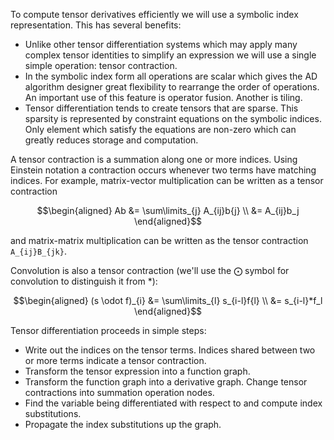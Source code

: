 To compute tensor derivatives efficiently we will use a symbolic index representation. This has several benefits:
* Unlike other tensor differentiation systems which may apply many complex tensor identities to simplify an expression we will use a single simple operation: tensor contraction.
* In the symbolic index form all operations are scalar which gives the AD algorithm designer great flexibility to rearrange the order of operations. An important use of this feature is operator fusion. Another is tiling.
* Tensor differentiation tends to create tensors that are sparse. This sparsity is represented by constraint equations on the symbolic indices. Only element which satisfy the equations are non-zero which can greatly reduces storage and computation.

A tensor contraction is a summation along one or more indices. Using Einstein notation a contraction occurs whenever two terms have matching indices. For example, matrix-vector multiplication can be written as a tensor contraction
```math
\begin{aligned}
Ab &= \sum\limits_{j} A_{ij}b{j} \\
&= A_{ij}b_j
\end{aligned}
```

and matrix-matrix multiplication can be written as the tensor contraction ``A_{ij}B_{jk}``. 

Convolution is also a tensor contraction (we'll use the ⨀ symbol for convolution to distinguish it from *):
```math
\begin{aligned}
(s \odot f)_{i} &= \sum\limits_{l} s_{i-l}f{l} \\
&= s_{i-l}*f_l
\end{aligned}
```

Tensor differentiation proceeds in simple steps:

* Write out the indices on the tensor terms. Indices shared between two or more terms indicate a tensor contraction.
* Transform the tensor expression into a function graph.
* Transform the function graph into a derivative graph. Change tensor contractions into summation operation nodes.
* Find the variable being differentiated with respect to and compute index substitutions. 
* Propagate the index substitutions up the graph.